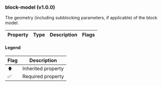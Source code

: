 ### block-model (v1.0.0)
The geometry (including subblocking parameters, if applicable) of the block model.

| Property | Type | Description | Flags |
|---|---|---|---|


#### Legend

| Flag | Description |
| --- | --- |
| ⬆️ | Inherited property |
| ✅ | Required property |

